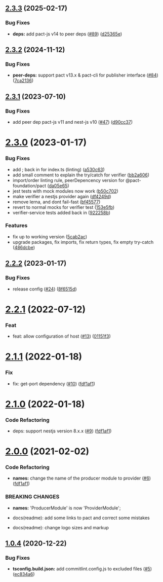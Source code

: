 ## [2.3.3](https://github.com/omermorad/nestjs-pact/compare/v2.3.2...v2.3.3) (2025-02-17)


### Bug Fixes

* **deps:** add pact-js v14 to peer deps ([#89](https://github.com/omermorad/nestjs-pact/issues/89)) ([d25365e](https://github.com/omermorad/nestjs-pact/commit/d25365e38bc872b0c991b879ead5af9f269d475f))

## [2.3.2](https://github.com/omermorad/nestjs-pact/compare/v2.3.1...v2.3.2) (2024-11-12)


### Bug Fixes

* **peer-deps:** support pact v13.x & pact-cli for publisher interface ([#84](https://github.com/omermorad/nestjs-pact/issues/84)) ([7ca2136](https://github.com/omermorad/nestjs-pact/commit/7ca21366c1c06622c3f87ede496308324ab77763))

## [2.3.1](https://github.com/omermorad/nestjs-pact/compare/v2.3.0...v2.3.1) (2023-07-10)


### Bug Fixes

* add peer dep pact-js v11 and nest-js v10 ([#47](https://github.com/omermorad/nestjs-pact/issues/47)) ([d90cc37](https://github.com/omermorad/nestjs-pact/commit/d90cc37017a4e86d9b46626bb08f50b47f2e04f3))

# [2.3.0](https://github.com/omermorad/nestjs-pact/compare/v2.2.2...v2.3.0) (2023-01-17)


### Bug Fixes

* add ; back in for index.ts (linting) ([a530c63](https://github.com/omermorad/nestjs-pact/commit/a530c639e5aeb982b6c110154ba5a3a331f43f18))
* add small comment to explain the try/catch for verifier ([bb2a606](https://github.com/omermorad/nestjs-pact/commit/bb2a606dcaa6cbefc40eb340fe23fec6f4838025))
* import/order linting rule, peerDepencency version for @pact-foundation/pact ([da05e65](https://github.com/omermorad/nestjs-pact/commit/da05e658180ecdee4fd6084017f17f45fd9d53a9))
* jest tests with mock modules now work ([b50c702](https://github.com/omermorad/nestjs-pact/commit/b50c702003435adaf096153235ef3158cb5e7efe))
* make verifier a nestjs provider again ([df4249d](https://github.com/omermorad/nestjs-pact/commit/df4249d092694719d4e4f80d38ad533451d1a43d))
* remove lerna, and dont fail-fast ([bf45577](https://github.com/omermorad/nestjs-pact/commit/bf455774a7988cac8559c7c8b892065d648bfa10))
* revert to normal mocks for verifier test ([153e5fb](https://github.com/omermorad/nestjs-pact/commit/153e5fbc88eb35140b00631c3977f349a5bff2ca))
* verifier-service tests added back in ([922258b](https://github.com/omermorad/nestjs-pact/commit/922258b07f8f31de2326172b780aea41833a2572))


### Features

* fix up to working version ([5cab2ac](https://github.com/omermorad/nestjs-pact/commit/5cab2ac6c834ec96e8006004d129fe076ed0a2ab))
* upgrade packages, fix imports, fix return types, fix empty try-catch ([486dcbe](https://github.com/omermorad/nestjs-pact/commit/486dcbe0d15a6c90e78e3e516c6ab0f1a4ec0130))

## [2.2.2](https://github.com/omermorad/nestjs-pact/compare/v2.2.1...v2.2.2) (2023-01-17)


### Bug Fixes

* release config ([#24](https://github.com/omermorad/nestjs-pact/issues/24)) ([8f6515d](https://github.com/omermorad/nestjs-pact/commit/8f6515d10d1ebede302ccf1387d3f0d1b11f31d5))

# [2.2.1](https://github.com/omermorad/nestjs-pact/compare/v2.1.1...v2.2.1) (2022-07-12)

### Feat

* feat: allow configuration of host ([#13](https://github.com/pact-foundation/nestjs-pact/pull/13)) ([01151f3](https://github.com/pact-foundation/nestjs-pact/commit/01151f3fc6613afa2aa0bf0d4155cbd91205b660))

# [2.1.1](https://github.com/omermorad/nestjs-pact/compare/v2.1.0...v2.1.1) (2022-01-18)

### Fix

* fix: get-port dependency ([#10](https://github.com/omermorad/nestjs-pact/pull/10)) ([fdf1af1](https://github.com/omermorad/nestjs-pact/commit/9988378dfa77e2de68b7e9d52adc8c847045b8c7))

# [2.1.0](https://github.com/omermorad/nestjs-pact/compare/v1.0.4...v2.1.0) (2022-01-18)

### Code Refactoring

* deps: support nestjs version 8.x.x ([#9](https://github.com/omermorad/nestjs-pact/pull/9)) ([fdf1af1](https://github.com/omermorad/nestjs-pact/commit/86c4f19231b6d7e36163448be9b835225727d049))

# [2.0.0](https://github.com/omermorad/nestjs-pact/compare/v1.0.4...v2.0.0) (2021-02-02)

### Code Refactoring

* **names:** change the name of the producer module to provider ([#6](https://github.com/omermorad/nestjs-pact/issues/6)) ([fdf1af1](https://github.com/omermorad/nestjs-pact/commit/fdf1af1aec891ddfbd81702fd4e352a2d8db8c66))

### BREAKING CHANGES

* **names:** 'ProducerModule' is now 'ProviderModule';

* docs(readme): add some links to pact and correct some mistakes

* docs(readme): change logo sizes and markup

## [1.0.4](https://github.com/omermorad/nestjs-pact/compare/v1.0.3...v1.0.4) (2020-12-22)


### Bug Fixes

* **tsconfig.build.json:** add commitlint.config.js to excluded files ([#5](https://github.com/omermorad/nestjs-pact/issues/5)) ([ec834a6](https://github.com/omermorad/nestjs-pact/commit/ec834a653f2ef79ac0292c4211341247f586da94))
